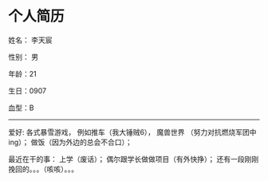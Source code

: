 # 个人简历 

 姓名： 李天宸
 
 性别： 男
 
 年龄：21
 
 生日：0907

 血型：B 

 
***

 爱好:  各式暴雪游戏， 例如推车（我大锤贼6）， 魔兽世界 （努力对抗燃烧军团中ing）；
        做饭（因为外边的总会不合口）；


最近在干的事：   上学（废话）；
                偶尔跟学长做做项目（有外快挣）；
                还有一段刚刚挽回的。。。（咳咳）。。。



        


 
       
 
 
 
